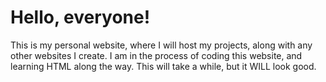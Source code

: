 # Hello, everyone!
This is my personal website, where I will host my projects, along with any other websites I create.
I am in the process of coding this website, and learning HTML along the way. This will take a while, but it WILL look good.
